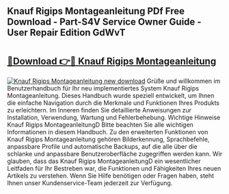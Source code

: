 ## Knauf Rigips Montageanleitung PDf Free Download - Part-S4V Service Owner Guide - User Repair Edition GdWvT

# <h2><a href="http://df7pr1.blite.top/?on=Knauf+Rigips+Montageanleitung">🔗Download 👉🔴 Knauf Rigips Montageanleitung</a></h2>

[![Knauf Rigips Montageanleitung new download](https://i.imgur.com/lujVjoI.png)](http://df7pr1.blite.top/?on=Knauf+Rigips+Montageanleitung)
Grüße und willkommen im Benutzerhandbuch für Ihr neu implementiertes System Knauf Rigips Montageanleitung. Dieses Handbuch wurde speziell entwickelt, um Ihnen die einfache Navigation durch die Merkmale und Funktionen Ihres Produkts zu erleichtern. Im Inneren finden Sie detaillierte Anweisungen zur Installation, Verwendung, Wartung und Fehlerbehebung. Wichtige Hinweise Knauf Rigips MontageanleitungD Bitte beachten Sie alle wichtigen Informationen in diesem Handbuch. Zu den erweiterten Funktionen von Knauf Rigips Montageanleitung gehören Bilderkennung, Sprachbefehle, anpassbare Profile und automatische Backups, auf die alle über die schlanke und anpassbare Benutzeroberfläche zugegriffen werden kann. Wir glauben, dass das Knauf Rigips MontageanleitungD ein wesentlicher Leitfaden für Ihr Bestreben war, die Funktionen und Fähigkeiten Ihres neuen Artikels zu verstehen. Wenn Sie Hilfe benötigen oder Fragen haben, steht Ihnen unser Kundenservice-Team jederzeit zur Verfügung.
